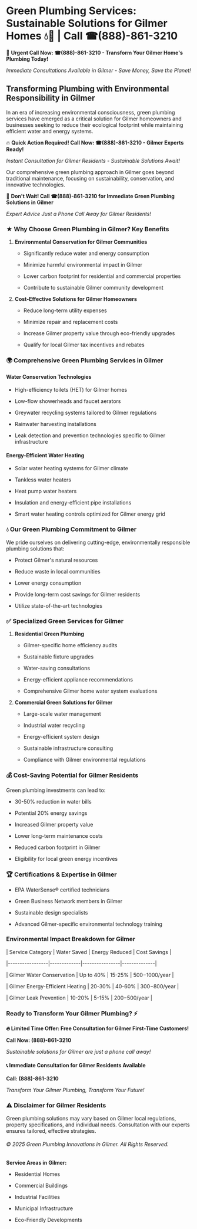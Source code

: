 # Green Plumbing Services: Sustainable Solutions for Gilmer Homes 💧🌿 | Call ☎(888)-861-3210

🚨 **Urgent Call Now: ☎(888)-861-3210 - Transform Your Gilmer Home's Plumbing Today!**
*Immediate Consultations Available in Gilmer - Save Money, Save the Planet!*

## Transforming Plumbing with Environmental Responsibility in Gilmer

In an era of increasing environmental consciousness, green plumbing services have emerged as a critical solution for Gilmer homeowners and businesses seeking to reduce their ecological footprint while maintaining efficient water and energy systems. 

🔥 **Quick Action Required! Call Now: ☎(888)-861-3210 - Gilmer Experts Ready!**
*Instant Consultation for Gilmer Residents - Sustainable Solutions Await!*

Our comprehensive green plumbing approach in Gilmer goes beyond traditional maintenance, focusing on sustainability, conservation, and innovative technologies.

🚨 **Don't Wait! Call ☎(888)-861-3210 for Immediate Green Plumbing Solutions in Gilmer**
*Expert Advice Just a Phone Call Away for Gilmer Residents!*

### ★ Why Choose Green Plumbing in Gilmer? Key Benefits

1. **Environmental Conservation for Gilmer Communities** 
   - Significantly reduce water and energy consumption
   - Minimize harmful environmental impact in Gilmer
   - Lower carbon footprint for residential and commercial properties
   - Contribute to sustainable Gilmer community development

2. **Cost-Effective Solutions for Gilmer Homeowners** 
   - Reduce long-term utility expenses
   - Minimize repair and replacement costs
   - Increase Gilmer property value through eco-friendly upgrades
   - Qualify for local Gilmer tax incentives and rebates

### 🌍 Comprehensive Green Plumbing Services in Gilmer

#### Water Conservation Technologies
- High-efficiency toilets (HET) for Gilmer homes
- Low-flow showerheads and faucet aerators
- Greywater recycling systems tailored to Gilmer regulations
- Rainwater harvesting installations
- Leak detection and prevention technologies specific to Gilmer infrastructure

#### Energy-Efficient Water Heating
- Solar water heating systems for Gilmer climate
- Tankless water heaters
- Heat pump water heaters
- Insulation and energy-efficient pipe installations
- Smart water heating controls optimized for Gilmer energy grid

### 💧 Our Green Plumbing Commitment to Gilmer

We pride ourselves on delivering cutting-edge, environmentally responsible plumbing solutions that:
- Protect Gilmer's natural resources
- Reduce waste in local communities
- Lower energy consumption
- Provide long-term cost savings for Gilmer residents
- Utilize state-of-the-art technologies

### ✅ Specialized Green Services for Gilmer

1. **Residential Green Plumbing**
   - Gilmer-specific home efficiency audits
   - Sustainable fixture upgrades
   - Water-saving consultations
   - Energy-efficient appliance recommendations
   - Comprehensive Gilmer home water system evaluations

2. **Commercial Green Solutions for Gilmer**
   - Large-scale water management
   - Industrial water recycling
   - Energy-efficient system design
   - Sustainable infrastructure consulting
   - Compliance with Gilmer environmental regulations

### 💰 Cost-Saving Potential for Gilmer Residents

Green plumbing investments can lead to:
- 30-50% reduction in water bills
- Potential 20% energy savings
- Increased Gilmer property value
- Lower long-term maintenance costs
- Reduced carbon footprint in Gilmer
- Eligibility for local green energy incentives

### 🏆 Certifications & Expertise in Gilmer

- EPA WaterSense® certified technicians
- Green Business Network members in Gilmer
- Sustainable design specialists
- Advanced Gilmer-specific environmental technology training

### Environmental Impact Breakdown for Gilmer

| Service Category | Water Saved | Energy Reduced | Cost Savings |
|-----------------|-------------|----------------|--------------|
| Gilmer Water Conservation | Up to 40% | 15-25% | $500-$1000/year |
| Gilmer Energy-Efficient Heating | 20-30% | 40-60% | $300-$800/year |
| Gilmer Leak Prevention | 10-20% | 5-15% | $200-$500/year |

### Ready to Transform Your Gilmer Plumbing? ⚡

**🔥 Limited Time Offer: Free Consultation for Gilmer First-Time Customers!**

**Call Now: (888)-861-3210**
*Sustainable solutions for Gilmer are just a phone call away!*

#### 📞 Immediate Consultation for Gilmer Residents Available

**Call: (888)-861-3210**
*Transform Your Gilmer Plumbing, Transform Your Future!*

### ⚠️ Disclaimer for Gilmer Residents

Green plumbing solutions may vary based on Gilmer local regulations, property specifications, and individual needs. Consultation with our experts ensures tailored, effective strategies.

###### © 2025 Green Plumbing Innovations in Gilmer. All Rights Reserved.

**Service Areas in Gilmer:** 
- Residential Homes
- Commercial Buildings
- Industrial Facilities
- Municipal Infrastructure
- Eco-Friendly Developments